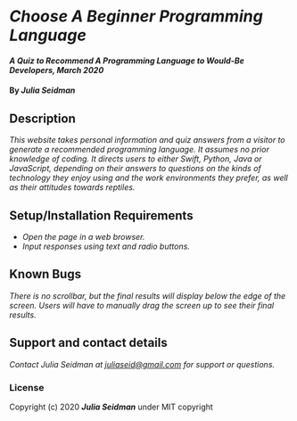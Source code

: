 # _Choose A Beginner Programming Language_

#### _A Quiz to Recommend A Programming Language to Would-Be Developers, March 2020_

#### By _**Julia Seidman**_

## Description

_This website takes personal information and quiz answers from a visitor to generate a recommended programming language.  It assumes no prior knowledge of coding.  It directs users to either Swift, Python, Java or JavaScript, depending on their answers to questions on the kinds of technology they enjoy using and the work environments they prefer, as well as their attitudes towards reptiles._

## Setup/Installation Requirements

* _Open the page in a web browser._
* _Input responses using text and radio buttons._

## Known Bugs

_There is no scrollbar, but the final results will display below the edge of the screen.  Users will have to manually drag the screen up to see their final results._
## Support and contact details

_Contact Julia Seidman at juliaseid@gmail.com for support or questions._

### License

Copyright (c) 2020 **_Julia Seidman_** under MIT copyright